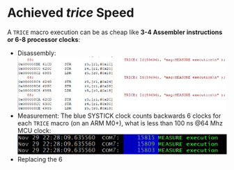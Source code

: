 # Achieved *trice* Speed

 A `TRICE` macro execution can be as cheap like **3-4 Assembler instructions or 6-8 processor clocks**:

- Disassembly: ![./README.media/MEASURE_executionCode.PNG](./README.media/MEASURE_executionCode.PNG)
- Measurement: The blue SYSTICK clock counts backwards 6 clocks for each `TRICE` macro (on an ARM M0+), what is less than 100 ns @64 Mhz MCU clock: ![./README.media/MEASURE_executionClocks.PNG](./README.media/MEASURE_executionClocks.PNG)
- Replacing the 6 
